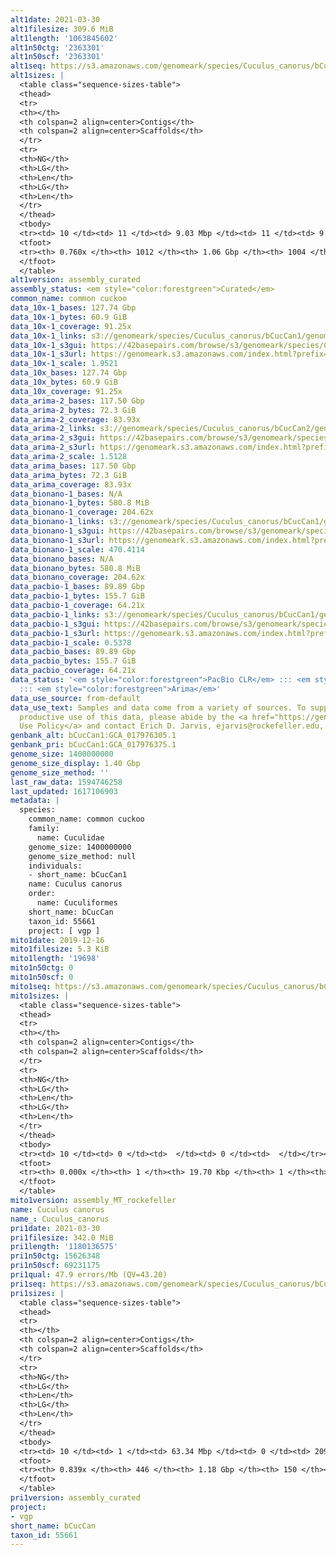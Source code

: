 ```yaml
---
alt1date: 2021-03-30
alt1filesize: 309.6 MiB
alt1length: '1063845602'
alt1n50ctg: '2363301'
alt1n50scf: '2363301'
alt1seq: https://s3.amazonaws.com/genomeark/species/Cuculus_canorus/bCucCan1/assembly_curated/bCucCan1.alt.cur.20210330.fasta.gz
alt1sizes: |
  <table class="sequence-sizes-table">
  <thead>
  <tr>
  <th></th>
  <th colspan=2 align=center>Contigs</th>
  <th colspan=2 align=center>Scaffolds</th>
  </tr>
  <tr>
  <th>NG</th>
  <th>LG</th>
  <th>Len</th>
  <th>LG</th>
  <th>Len</th>
  </tr>
  </thead>
  <tbody>
  <tr><td> 10 </td><td> 11 </td><td> 9.03 Mbp </td><td> 11 </td><td> 9.03 Mbp </td></tr><tr><td> 20 </td><td> 31 </td><td> 6.16 Mbp </td><td> 31 </td><td> 6.16 Mbp </td></tr><tr><td> 30 </td><td> 57 </td><td> 4.62 Mbp </td><td> 57 </td><td> 4.62 Mbp </td></tr><tr><td> 40 </td><td> 92 </td><td> 3.39 Mbp </td><td> 92 </td><td> 3.39 Mbp </td></tr><tr style="background-color:#cccccc;"><td> 50 </td><td> 141 </td><td> 2.36 Mbp </td><td> 141 </td><td> 2.36 Mbp </td></tr><tr><td> 60 </td><td> 215 </td><td> 1.52 Mbp </td><td> 215 </td><td> 1.52 Mbp </td></tr><tr><td> 70 </td><td> 361 </td><td> 0.53 Mbp </td><td> 361 </td><td> 0.53 Mbp </td></tr><tr><td> 80 </td><td> 0 </td><td>  </td><td> 0 </td><td>  </td></tr><tr><td> 90 </td><td> 0 </td><td>  </td><td> 0 </td><td>  </td></tr><tr><td> 100 </td><td> 0 </td><td>  </td><td> 0 </td><td>  </td></tr></tbody>
  <tfoot>
  <tr><th> 0.760x </th><th> 1012 </th><th> 1.06 Gbp </th><th> 1004 </th><th> 1.06 Gbp </th></tr>
  </tfoot>
  </table>
alt1version: assembly_curated
assembly_status: <em style="color:forestgreen">Curated</em>
common_name: common cuckoo
data_10x-1_bases: 127.74 Gbp
data_10x-1_bytes: 60.9 GiB
data_10x-1_coverage: 91.25x
data_10x-1_links: s3://genomeark/species/Cuculus_canorus/bCucCan1/genomic_data/10x/<br>
data_10x-1_s3gui: https://42basepairs.com/browse/s3/genomeark/species/Cuculus_canorus/bCucCan1/genomic_data/10x/
data_10x-1_s3url: https://genomeark.s3.amazonaws.com/index.html?prefix=species/Cuculus_canorus/bCucCan1/genomic_data/10x/
data_10x-1_scale: 1.9521
data_10x_bases: 127.74 Gbp
data_10x_bytes: 60.9 GiB
data_10x_coverage: 91.25x
data_arima-2_bases: 117.50 Gbp
data_arima-2_bytes: 72.3 GiB
data_arima-2_coverage: 83.93x
data_arima-2_links: s3://genomeark/species/Cuculus_canorus/bCucCan2/genomic_data/arima/<br>
data_arima-2_s3gui: https://42basepairs.com/browse/s3/genomeark/species/Cuculus_canorus/bCucCan2/genomic_data/arima/
data_arima-2_s3url: https://genomeark.s3.amazonaws.com/index.html?prefix=species/Cuculus_canorus/bCucCan2/genomic_data/arima/
data_arima-2_scale: 1.5128
data_arima_bases: 117.50 Gbp
data_arima_bytes: 72.3 GiB
data_arima_coverage: 83.93x
data_bionano-1_bases: N/A
data_bionano-1_bytes: 580.8 MiB
data_bionano-1_coverage: 204.62x
data_bionano-1_links: s3://genomeark/species/Cuculus_canorus/bCucCan1/genomic_data/bionano/<br>
data_bionano-1_s3gui: https://42basepairs.com/browse/s3/genomeark/species/Cuculus_canorus/bCucCan1/genomic_data/bionano/
data_bionano-1_s3url: https://genomeark.s3.amazonaws.com/index.html?prefix=species/Cuculus_canorus/bCucCan1/genomic_data/bionano/
data_bionano-1_scale: 470.4114
data_bionano_bases: N/A
data_bionano_bytes: 580.8 MiB
data_bionano_coverage: 204.62x
data_pacbio-1_bases: 89.89 Gbp
data_pacbio-1_bytes: 155.7 GiB
data_pacbio-1_coverage: 64.21x
data_pacbio-1_links: s3://genomeark/species/Cuculus_canorus/bCucCan1/genomic_data/pacbio/<br>
data_pacbio-1_s3gui: https://42basepairs.com/browse/s3/genomeark/species/Cuculus_canorus/bCucCan1/genomic_data/pacbio/
data_pacbio-1_s3url: https://genomeark.s3.amazonaws.com/index.html?prefix=species/Cuculus_canorus/bCucCan1/genomic_data/pacbio/
data_pacbio-1_scale: 0.5378
data_pacbio_bases: 89.89 Gbp
data_pacbio_bytes: 155.7 GiB
data_pacbio_coverage: 64.21x
data_status: '<em style="color:forestgreen">PacBio CLR</em> ::: <em style="color:forestgreen">10x</em>
  ::: <em style="color:forestgreen">Arima</em>'
data_use_source: from-default
data_use_text: Samples and data come from a variety of sources. To support fair and
  productive use of this data, please abide by the <a href="https://genome10k.soe.ucsc.edu/data-use-policies/">Data
  Use Policy</a> and contact Erich D. Jarvis, ejarvis@rockefeller.edu, with any questions.
genbank_alt: bCucCan1:GCA_017976305.1
genbank_pri: bCucCan1:GCA_017976375.1
genome_size: 1400000000
genome_size_display: 1.40 Gbp
genome_size_method: ''
last_raw_data: 1594746258
last_updated: 1617106903
metadata: |
  species:
    common_name: common cuckoo
    family:
      name: Cuculidae
    genome_size: 1400000000
    genome_size_method: null
    individuals:
    - short_name: bCucCan1
    name: Cuculus canorus
    order:
      name: Cuculiformes
    short_name: bCucCan
    taxon_id: 55661
    project: [ vgp ]
mito1date: 2019-12-16
mito1filesize: 5.3 KiB
mito1length: '19698'
mito1n50ctg: 0
mito1n50scf: 0
mito1seq: https://s3.amazonaws.com/genomeark/species/Cuculus_canorus/bCucCan1/assembly_MT_rockefeller/bCucCan1.MT.20191216.fasta.gz
mito1sizes: |
  <table class="sequence-sizes-table">
  <thead>
  <tr>
  <th></th>
  <th colspan=2 align=center>Contigs</th>
  <th colspan=2 align=center>Scaffolds</th>
  </tr>
  <tr>
  <th>NG</th>
  <th>LG</th>
  <th>Len</th>
  <th>LG</th>
  <th>Len</th>
  </tr>
  </thead>
  <tbody>
  <tr><td> 10 </td><td> 0 </td><td>  </td><td> 0 </td><td>  </td></tr><tr><td> 20 </td><td> 0 </td><td>  </td><td> 0 </td><td>  </td></tr><tr><td> 30 </td><td> 0 </td><td>  </td><td> 0 </td><td>  </td></tr><tr><td> 40 </td><td> 0 </td><td>  </td><td> 0 </td><td>  </td></tr><tr style="background-color:#cccccc;"><td> 50 </td><td> 0 </td><td style="background-color:#ff8888;">  </td><td> 0 </td><td style="background-color:#ff8888;">  </td></tr><tr><td> 60 </td><td> 0 </td><td>  </td><td> 0 </td><td>  </td></tr><tr><td> 70 </td><td> 0 </td><td>  </td><td> 0 </td><td>  </td></tr><tr><td> 80 </td><td> 0 </td><td>  </td><td> 0 </td><td>  </td></tr><tr><td> 90 </td><td> 0 </td><td>  </td><td> 0 </td><td>  </td></tr><tr><td> 100 </td><td> 0 </td><td>  </td><td> 0 </td><td>  </td></tr></tbody>
  <tfoot>
  <tr><th> 0.000x </th><th> 1 </th><th> 19.70 Kbp </th><th> 1 </th><th> 19.70 Kbp </th></tr>
  </tfoot>
  </table>
mito1version: assembly_MT_rockefeller
name: Cuculus canorus
name_: Cuculus_canorus
pri1date: 2021-03-30
pri1filesize: 342.0 MiB
pri1length: '1180136575'
pri1n50ctg: 15626348
pri1n50scf: 69231175
pri1qual: 47.9 errors/Mb (QV=43.20)
pri1seq: https://s3.amazonaws.com/genomeark/species/Cuculus_canorus/bCucCan1/assembly_curated/bCucCan1.pri.cur.20210330.fasta.gz
pri1sizes: |
  <table class="sequence-sizes-table">
  <thead>
  <tr>
  <th></th>
  <th colspan=2 align=center>Contigs</th>
  <th colspan=2 align=center>Scaffolds</th>
  </tr>
  <tr>
  <th>NG</th>
  <th>LG</th>
  <th>Len</th>
  <th>LG</th>
  <th>Len</th>
  </tr>
  </thead>
  <tbody>
  <tr><td> 10 </td><td> 1 </td><td> 63.34 Mbp </td><td> 0 </td><td> 209.32 Mbp </td></tr><tr><td> 20 </td><td> 5 </td><td> 33.56 Mbp </td><td> 1 </td><td> 162.17 Mbp </td></tr><tr><td> 30 </td><td> 9 </td><td> 29.13 Mbp </td><td> 2 </td><td> 122.85 Mbp </td></tr><tr><td> 40 </td><td> 15 </td><td> 21.77 Mbp </td><td> 3 </td><td> 79.99 Mbp </td></tr><tr style="background-color:#cccccc;"><td> 50 </td><td> 22 </td><td style="background-color:#88ff88;"> 15.63 Mbp </td><td> 5 </td><td style="background-color:#88ff88;"> 69.23 Mbp </td></tr><tr><td> 60 </td><td> 34 </td><td> 11.15 Mbp </td><td> 9 </td><td> 28.16 Mbp </td></tr><tr><td> 70 </td><td> 50 </td><td> 6.09 Mbp </td><td> 14 </td><td> 21.77 Mbp </td></tr><tr><td> 80 </td><td> 89 </td><td> 1.62 Mbp </td><td> 25 </td><td> 8.01 Mbp </td></tr><tr><td> 90 </td><td> 0 </td><td>  </td><td> 0 </td><td>  </td></tr><tr><td> 100 </td><td> 0 </td><td>  </td><td> 0 </td><td>  </td></tr></tbody>
  <tfoot>
  <tr><th> 0.839x </th><th> 446 </th><th> 1.18 Gbp </th><th> 150 </th><th> 1.18 Gbp </th></tr>
  </tfoot>
  </table>
pri1version: assembly_curated
project:
- vgp
short_name: bCucCan
taxon_id: 55661
---
```

